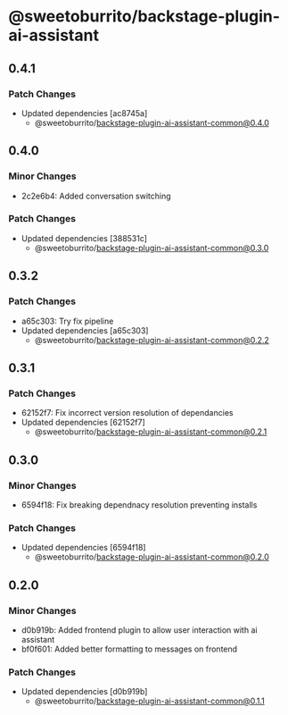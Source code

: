# @sweetoburrito/backstage-plugin-ai-assistant

## 0.4.1

### Patch Changes

- Updated dependencies [ac8745a]
  - @sweetoburrito/backstage-plugin-ai-assistant-common@0.4.0

## 0.4.0

### Minor Changes

- 2c2e6b4: Added conversation switching

### Patch Changes

- Updated dependencies [388531c]
  - @sweetoburrito/backstage-plugin-ai-assistant-common@0.3.0

## 0.3.2

### Patch Changes

- a65c303: Try fix pipeline
- Updated dependencies [a65c303]
  - @sweetoburrito/backstage-plugin-ai-assistant-common@0.2.2

## 0.3.1

### Patch Changes

- 62152f7: Fix incorrect version resolution of dependancies
- Updated dependencies [62152f7]
  - @sweetoburrito/backstage-plugin-ai-assistant-common@0.2.1

## 0.3.0

### Minor Changes

- 6594f18: Fix breaking dependnacy resolution preventing installs

### Patch Changes

- Updated dependencies [6594f18]
  - @sweetoburrito/backstage-plugin-ai-assistant-common@0.2.0

## 0.2.0

### Minor Changes

- d0b919b: Added frontend plugin to allow user interaction with ai assistant
- bf0f601: Added better formatting to messages on frontend

### Patch Changes

- Updated dependencies [d0b919b]
  - @sweetoburrito/backstage-plugin-ai-assistant-common@0.1.1

